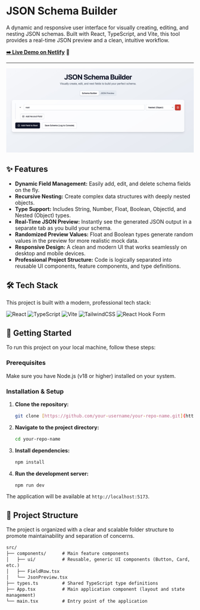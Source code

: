 # JSON Schema Builder

A dynamic and responsive user interface for visually creating, editing, and nesting JSON schemas. Built with React, TypeScript, and Vite, this tool provides a real-time JSON preview and a clean, intuitive workflow.

**[➡️ Live Demo on Netlify](https://your-netlify-app-url.netlify.app/)** 🚀

---

![JSON Schema Builder Screenshot](./public/schema.jpeg)

## ✨ Features

* **Dynamic Field Management:** Easily add, edit, and delete schema fields on the fly.
* **Recursive Nesting:** Create complex data structures with deeply nested objects.
* **Type Support:** Includes String, Number, Float, Boolean, ObjectId, and Nested (Object) types.
* **Real-Time JSON Preview:** Instantly see the generated JSON output in a separate tab as you build your schema.
* **Randomized Preview Values:** Float and Boolean types generate random values in the preview for more realistic mock data.
* **Responsive Design:** A clean and modern UI that works seamlessly on desktop and mobile devices.
* **Professional Project Structure:** Code is logically separated into reusable UI components, feature components, and type definitions.

## 🛠️ Tech Stack

This project is built with a modern, professional tech stack:

![React](https://img.shields.io/badge/react-%2320232a.svg?style=for-the-badge&logo=react&logoColor=%2361DAFB)
![TypeScript](https://img.shields.io/badge/typescript-%23007ACC.svg?style=for-the-badge&logo=typescript&logoColor=white)
![Vite](https://img.shields.io/badge/vite-%23646CFF.svg?style=for-the-badge&logo=vite&logoColor=white)
![TailwindCSS](https://img.shields.io/badge/tailwindcss-%2338B2AC.svg?style=for-the-badge&logo=tailwind-css&logoColor=white)
![React Hook Form](https://img.shields.io/badge/React%20Hook%20Form-%23EC5990.svg?style=for-the-badge&logo=reacthookform&logoColor=white)

## 🚀 Getting Started

To run this project on your local machine, follow these steps:

### Prerequisites

Make sure you have Node.js (v18 or higher) installed on your system.

### Installation & Setup

1.  **Clone the repository:**
    ```bash
    git clone [https://github.com/your-username/your-repo-name.git](https://github.com/your-username/your-repo-name.git)
    ```
2.  **Navigate to the project directory:**
    ```bash
    cd your-repo-name
    ```
3.  **Install dependencies:**
    ```bash
    npm install
    ```
4.  **Run the development server:**
    ```bash
    npm run dev
    ```
The application will be available at `http://localhost:5173`.

## 📂 Project Structure

The project is organized with a clear and scalable folder structure to promote maintainability and separation of concerns.

```
src/
├── components/      # Main feature components
│   ├── ui/          # Reusable, generic UI components (Button, Card, etc.)
│   ├── FieldRow.tsx
│   └── JsonPreview.tsx
├── types.ts         # Shared TypeScript type definitions
├── App.tsx          # Main application component (layout and state management)
└── main.tsx         # Entry point of the application
```
